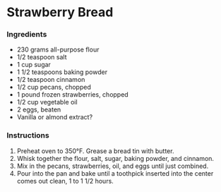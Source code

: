 # Strawberry Bread

### Ingredients

- 230 grams all-purpose flour
- 1/2 teaspoon salt
- 1 cup sugar
- 1 1/2 teaspoons baking powder
- 1/2 teaspoon cinnamon
- 1/2 cup pecans, chopped
- 1 pound frozen strawberries, chopped
- 1/2 cup vegetable oil
- 2 eggs, beaten
- Vanilla or almond extract?

### Instructions

1. Preheat oven to 350&deg;F. Grease a bread tin with butter.
2. Whisk together the flour, salt, sugar, baking powder, and cinnamon.
3. Mix in the pecans, strawberries, oil, and eggs until just combined.
4. Pour into the pan and bake until a toothpick inserted into the center comes out clean, 1 to 1 1/2 hours.
